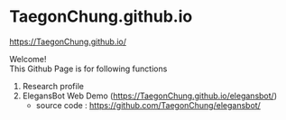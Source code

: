 # TaegonChung.github.io
https://TaegonChung.github.io/

Welcome!  
This Github Page is for following functions  
1. Research profile
2. ElegansBot Web Demo (https://TaegonChung.github.io/elegansbot/)
    - source code : https://github.com/TaegonChung/elegansbot/
